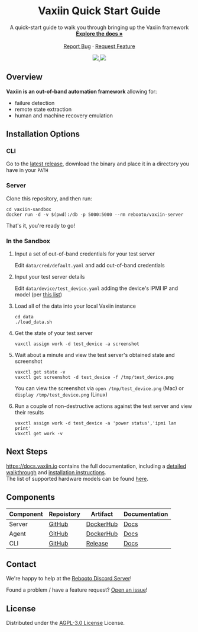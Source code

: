 <div id="top"></div>
<div align="center">
  <h1 align="center">Vaxiin Quick Start Guide</h1>

  <p align="center">
    A quick-start guide to walk you through bringing up the Vaxiin framework
    <br />
    <a href="https://docs.vaxiin.io"><strong>Explore the docs »</strong></a>
    <br />
    <br />
    <a href="https://github.com/rebootoio/vaxiin-sandbox/issues/new?assignees=&labels=bug&template=bug_report.md&title=">Report Bug</a>
    ·
    <a href="https://github.com/rebootoio/vaxiin-sandbox/issues/new?assignees=&labels=enhancement&template=feature_request.md&title=">Request Feature</a>
  </p>
  <a href='https://discord.gg/aEJ6qwcCGs'>
    <img src='https://img.shields.io/discord/813371439469297674?style=for-the-badge'>
  </a>
  <a href='https://github.com/rebootoio/vaxiin-sandbox/blob/main/LICENSE'>
    <img src='https://img.shields.io/github/license/rebootoio/vaxiin-sandbox?style=for-the-badge'>
  </a>
  <!--
  <p align="center">
    <b>Vaxiin is a cure for zombie server infections.</b><br/ >
    Or in more technical terms:
    <br />
    <b>Vaxiin is an out-of-band automation framework</b> allowing for:<br>
      failure detection<br />
      remote state extraction<br />
      human and machine recovery emulation<br />
    </ul>
  </p>
  -->
</div>

## Overview
**Vaxiin is an out-of-band automation framework** allowing for:  
- failure detection
- remote state extraction
- human and machine recovery emulation



## Installation Options

### CLI

Go to the [latest release](https://github.com/rebootoio/vaxctl/releases/latest), download the binary and place it in a directory you have in your `PATH`

### Server

Clone this repository, and then run:

```
cd vaxiin-sandbox
docker run -d -v $(pwd):/db -p 5000:5000 --rm rebooto/vaxiin-server
```

That's it, you're ready to go!

### In the Sandbox

1. Input a set of out-of-band credentials for your test server

   Edit `data/cred/default.yaml` and add out-of-band credentials

2. Input your test server details

   Edit `data/device/test_device.yaml` adding the device's IPMI IP and model (per [this list](https://docs.vaxiin.io/faq#what-models-do-you-support))

3. Load all of the data into your local Vaxiin instance

   ```
   cd data
   ./load_data.sh
   ```

4. Get the state of your test server

   ```
   vaxctl assign work -d test_device -a screenshot
   ```

5. Wait about a minute and view the test server's obtained state and screenshot

   ```
   vaxctl get state -v
   vaxctl get screenshot -d test_device -f /tmp/test_device.png
   ```
   You can view the screenshot via `open /tmp/test_device.png` (Mac) or `display /tmp/test_device.png` (Linux)

6. Run a couple of non-destructive actions against the test server and view their results

   ```
   vaxctl assign work -d test_device -a 'power status','ipmi lan print'
   vaxctl get work -v
   ```

## Next Steps

https://docs.vaxiin.io contains the full documentation, including a [detailed walkthrough](https://docs.vaxiin.io/getting-started/walkthrough)
and [installation instructions](https://docs.vaxiin.io/installation/overview).  
The list of supported hardware models can be found [here](https://docs.vaxiin.io/faq#what-models-do-you-support).

## Components
| Component | Repoistory | Artifact | Documentation |
|-----------|------------|----------|------|
| Server | [GitHub](https://github.com/rebootoio/vaxiin-server) | [DockerHub](https://hub.docker.com/repository/docker/rebooto/vaxiin-server) | [Docs](https://docs.vaxiin.io/configuration/server) |
| Agent | [GitHub](https://github.com/rebootoio/vaxiin-agent) | [DockerHub](https://hub.docker.com/repository/docker/rebooto/vaxiin-agent) | [Docs](https://docs.vaxiin.io/configuration/agent) |
| CLI | [GitHub](https://github.com/rebootoio/vaxctl)| [Release](https://github.com/rebootoio/vaxctl/releases) | [Docs](https://docs.vaxiin.io/configuration/cli) |

## Contact
We're happy to help at the [Rebooto Discord Server](https://discord.gg/aEJ6qwcCGs)!

Found a problem / have a feature request? [Open an issue](https://github.com/rebootoio/vaxiin-sandbox/issues)!

## License
Distributed under the [AGPL-3.0 License](https://github.com/rebootoio/vaxiin-sandbox/blob/main/LICENSE) License.

